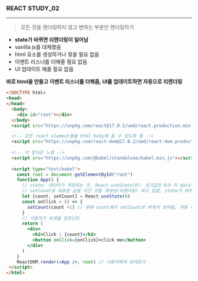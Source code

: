 ### REACT STUDY_02

---

> 모든 것을 렌더링하지 않고 변하는 부분만 렌더링하기

- **state가 바뀌면 리렌더링이 일어남**
- vanilla js를 대체했음
- html 요소를 생성하거나 찾을 필요 없음
- 이벤트 리스너를 더해줄 필요 없음
- UI 업데이트 해줄 필요 없음



**바로 html을 만들고 이벤트 리스너를 더해줌, UI를 업데이트하면 자동으로 리렌더링**

```html
<!DOCTYPE html>
<head>
</head>
  <body>
    <div id="root"></div>
  </body>
  <script src="https://unpkg.com/react@17.0.2/umd/react.production.min.js"></script>

  <!-- 모든 react element들을 html body에 둘 수 있도록 함 -->
  <script src="https://unpkg.com/react-dom@17.0.2/umd/react-dom.production.min.js"></script>
  
  <!-- 이 방식은 느림 -->
  <script src="https://unpkg.com/@babel/standalone/babel.min.js"></script>
  
  <script type="text/babel">
    const root = document.getElementById("root")
    function App() {
      // state: 데이터가 저장되는 곳, React.useState(0): 초기값인 0과 이 data의 값을 바꿀 수 있는 함수가 들어있는 배열
      // setCount로 새로운 값을 가진 것을 재생성(리렌더링) 하고 있음, state가 바뀌면 리렌더링
      let [count, setCount] = React.useState(0)
      const onClick = () => {
        setCount(count +1) // 원래 count에서 setCount로 바꿔서 보여줌, 자동 리렌더링
      }
      // 사용자가 보게될 컴포넌트
      return (
        <div>
          <h2>Click : {count}</h2>
          <button onClick={onClick}>click me</button>
        </div>
      )
    } 
    ReactDOM.render(<App />, root) // 사용자에게 보여준다
 </script>
</html>
```

